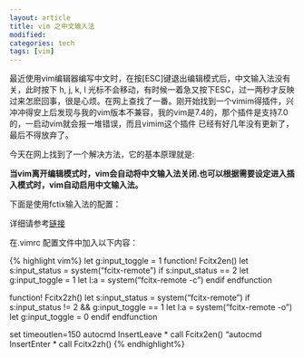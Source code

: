 ```yaml
---
layout: article
title: vim 之中文输入法
modified:
categories: tech
tags: [vim]
---
```


最近使用vim编辑器编写中文时，在按[ESC]键退出编辑模式后，中文输入法没有关，此时按下 h, j, k, l 光标不会移动，有时候一着急又按下ESC，过一两秒才反映过来怎麽回事，很是心烦。在网上查找了一番。刚开始找到一个vimim得插件，兴冲冲得安上后发现与我的vim版本不兼容，我的vim是7.4的，那个插件是支持7.0的，一启动vim就会报一堆错误，而且vimim这个插件 已经有好几年没有更新了，最后不得放弃了。 

今天在网上找到了一个解决方法，它的基本原理就是:

**当vim离开编辑模式时，vim会自动将中文输入法关闭.也可以根据需要设定进入插入模式时，vim自动启用中文输入法。**

下面是使用fctix输入法的配置：

详细请参考[链接](http://fcitx.github.io/handbook/chapter-remote.html)

在.vimrc 配置文件中加入以下内容：

{% highlight vim%}
let g:input_toggle = 1
function! Fcitx2en()
    let s:input_status = system(“fcitx-remote”)
    if s:input_status == 2
        let g:input_toggle = 1
        let l:a = system(“fcitx-remote -c”)
    endif
endfunction

function! Fcitx2zh()
    let s:input_status = system(“fcitx-remote”)
    if s:input_status != 2 && g:input_toggle == 1
        let l:a = system(“fcitx-remote -o”)
        let g:input_toggle = 0
    endif
endfunction

set timeoutlen=150
autocmd InsertLeave * call Fcitx2en()
“autocmd InsertEnter * call Fcitx2zh()
{% endhighlight%}

